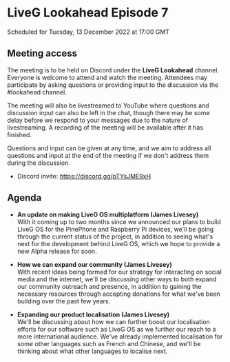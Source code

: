 # LiveG Lookahead Episode 7
Scheduled for Tuesday, 13 December 2022 at 17:00 GMT

## Meeting access
The meeting is to be held on Discord under the **LiveG Lookahead** channel. Everyone is welcome to attend and watch the meeting. Attendees may participate by asking questions or providing input to the discussion via the #lookahead channel.

The meeting will also be livestreamed to YouTube where questions and discussion input can also be left in the chat, though there may be some delay before we respond to your messages due to the nature of livestreaming. A recording of the meeting will be available after it has finished.

Questions and input can be given at any time, and we aim to address all questions and input at the end of the meeting if we don't address them during the discussion.

* Discord invite: https://discord.gg/pTYsJME9xH

## Agenda
* **An update on making LiveG OS multiplatform (James Livesey)**<br>
  With it coming up to two months since we announced our plans to build LiveG OS for the PinePhone and Raspberry Pi devices, we'll be going through the current status of the project, in addition to seeing what's next for the development behind LiveG OS, which we hope to provide a new Alpha release for soon.

* **How we can expand our community (James Livesey)**<br>
  With recent ideas being formed for our strategy for interacting on social media and the internet, we'll be discussing other ways to both expand our community outreach and presence, in addition to gaining the necessary resources through accepting donations for what we've been building over the past few years.

* **Expanding our product localisation (James Livesey)**<br>
  We'll be discussing about how we can further boost our localisation efforts for our software such as LiveG OS as we further our reach to a more international audience. We've already implemented localisation for some other languages such as French and Chinese, and we'll be thinking about what other languages to localise next.
